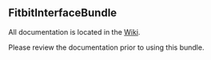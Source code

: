 ## FitbitInterfaceBundle ##

All documentation is located in the [Wiki](https://github.com/nibynool/FitbitInterfaceBundle/wiki).

Please review the documentation prior to using this bundle.